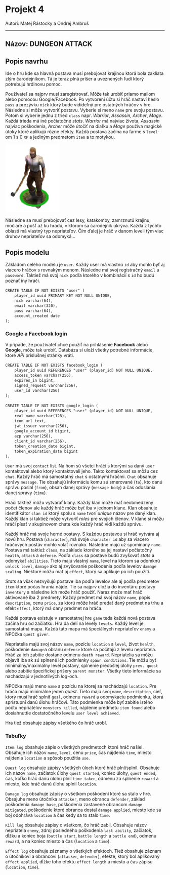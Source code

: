 # Projekt 4
Autori: Matej Rástocky a Ondrej Ambruš

---

## Názov: DUNGEON ATTACK

## Popis navrhu
Ide o hru kde sa hlavná postava musí prebojovať krajinou ktorá bola zakliata zlým čarodejníkom. Tá je teraz plná príšer a uveznených ľudí ktorý potrebujú hrdinovu pomoc.

Používateľ sa najprv musí zaregistrovať. Môže tak urobiť priamo mailom alebo pomocou Google/Facebook.
Po vytvorení účtu si hráč nastaví heslo `pass` a prezývku `nick` ktorý bude vidideľný pre ostatných hráčov v hre.
Následne si môže vytvoriť postavu. Vyberie si meno `name` pre svoju postavu. Potom si vyberie jednu z tried `class` napr. *Warrior*, *Assassin*, *Archer*, *Mage*. Každá trieda má iné počiatočné *stats*. *Warrior* má najviac života, *Assassin* najviac poškodenia, *Archer* môže útočiť na diaľku a *Mage* používa magické útoky ktoré aplikujú rôzne efekty. Každá postava začína na farme s `level`-om 1 s 0 `XP` a jediným predmetom `item` a to motykou. 

![Hero image](/img/DbS1.png)

Následne sa musí prebojovať cez lesy, katakomby, zamrznutú krajinu, močiare a púšť až ku hradu, v ktorom sa čarodejník ukrýva. Každá z týchto oblastí má vlastný typ nepriateľov. Čím ďalej je hráč v danom leveli tým viac druhov nepriateľov sa odomyká...

## Popis modelu
Základom celého modelu je `user`. Každý user má vlastnú `id` aby mohlo byť aj viacero hráčov s rovnakým menom.
Následne má svoj registračný `email` a `password`. Taktiež má svoj `nick` podľa ktorého v kombinácií s `id` ho budú poznať iný hráči.

``` postgres
CREATE TABLE IF NOT EXISTS "user" (
    player_id uuid PRIMARY KEY NOT NULL UNIQUE,
    nick varchar(64),
    email varchar(320),
    pass varchar(64),
    account_created date
);
```

### Google a Facebook login
V prípade, že používateľ chce použiť na prihlásenie **Facebook** alebo **Google**, môže tak urobiť. Databáza si uloží všetky potrebné informácie, ktoré *API* príslušnej stránky vráti.

``` postgres
CREATE TABLE IF NOT EXISTS facebook_login (
    player_id uuid REFERENCES "user" (player_id) NOT NULL UNIQUE,
    access_token varchar(256),
    expires_in bigint,
    signed_request varchar(256),
    user_id varchar(256)
);

CREATE TABLE IF NOT EXISTS google_login (
    player_id uuid REFERENCES "user" (player_id) NOT NULL UNIQUE,
    real_name varchar(128),
    icon_url text,
    jwt_issuer varchar(256),
    google_account_id bigint,
    azp varchar(256),
    client_id varchar(256),
    token_creation_date bigint,
    token_expiration_date bigint
);
```

`User` má svoj `contact` list. Na ňom sú všetci hráči s ktorými sa daný `user` kontaktoval alebo ktorý kontaktovali jeho. Takto kontaktovať sa môžu cez `chat`. Každý hráč má samostatný `chat` s ostatnými hráčmi. `Chat` obsahuje správy `message`. Tie obsahujú informáciu komu sú smerované (`to`), kto danú správu poslal (`from`), obsah danej správy (`message body`) a čas odoslania danej správy (`time`).

Hráči taktiež môžu vytvárať klany. Každý klan može mať neobmedzený počet členov ale každý hráč môže byť iba v jednom klane. Klan obsahuje identifikátor `clan id` ktorý spolu s `name` tvorí *unique* názov pre daný klan. Každý klan si taktiež môže vytvoriť *roles* pre svojich členov. V klane si môžu hráči písať v skupinovom chate kde každý hráč vidí každú správu.

Každý hráč má svoje herné postavy. S každou postavou si hráč vytvára aj novú hru. Postava (`character`), má svoje `character id` aby sa viacero hráčových postáv mohlo volať rovnako. Následne majú už spomínaný `name`. Postava má taktiež `class`, na základe ktorého sa jej nastaví počiatočný `health`, `attack` a `defense`. Podľa `class` sa postave budú zvyšovať *stats* a  odomykať `abilities`. Tieto majú vlastný `name`, level na ktorom sa odomknú `unlock level`, `damage` ako aj zvyšovanie poškodenia podľa levelov `damage scaling`. Niektoré môžu mať aj `effect`, ktorý sa aplikuje po ich použití. 

*Stats* sa však nezvyšujú postave iba podľa levelov ale aj podľa predmetov `item` ktoré počas hrania nájde. Tie sa najprv uložia do inventáru postavy `inventory` a následne ich može hráč použiť. Naraz može mať hráč aktivované iba 2 predmety. Každý predmet má svoj názov `name`, popis `description`, cenu `price`, za ktorú môže hráč predať daný predmet na trhu a efekt `effect`, ktorý má daný predmet na hráča.

Každá postava existuje v samostatnej hre `game` teda každá nová postava začína hru od začiatku. Hra da delí na levely `levels`. Každý level je samostatná mapa. Každá táto mapa má špeciálnych nepriateľov `enemy` a NPCčka `quest giver`.

Nepriatelia majú svoj názov `name`, pozíciu `location` a `level`, život `health`, poškodenie `damage`a obranu `defense` ktoré sa počítajú z levelu nepriatela. Hráč za ich zabitie dostane odmenu `death reward`. Nepriatelia sa môžu objaviť iba ak sú splnené ich podmienky `spawn conditions`. Tie môžu byť minimálny/maximálny level postavy, splnenie predošlej úlohy `prev. quest` alebo zabitie špecifickej príšery `parent monster`. Všetky tieto informácie sa nachádzajú v jednotlivých *log*-och.

NPCčka majú meno `name` a pozíciu na ktorej sa nachádzajú `location`. Pre hráča majú minimálne jeden *quest*. Tieto majú svoj `name`, `descritption`, cieľ, ktorý musí hráč splniť `goal`, odmenu `reward` a odomykaciu podmienku, ktorá sprístupní danú úlohu hráčovi. Táto podmienka môže byť zabitie istého počtu nepriatelov `monsters killed`, nájdenie predmetu `item found` alebo dosiahnuttie dostatočného levelu `user level achieved`.

Hra tiež obsahuje zápisy všetkého čo hráč urobí.

 ### Tabuľky

`Item log` obsahuje zápis o všetkých predmetoch ktoré hráč našiel. Obsahuje ich názov `name`, `level`, cenu `price`, čas nájdenia `time`, miesto nájdenia `location` a spôsob použitia `use`.

`Quest log` obsahuje zápisy všetkých úloch ktoré hráč plní/splnil. Obsahuje ich názov `name`, začiatok úlohy `quest started`, koniec úlohy, `quest ended`, čas, koľko hráč danú úlohu plnil `time taken`, odmenu za splnenie `reward` a miesto, kde hráč danú úlohu splnil `location`.

`Damage log` obsahuje zápisy o všetkom poškodení ktoré sa stalo v hre. Obsajuhe meno útočníka `attacker`, meno obrancu `defender`, základ poškodenia `damage base`, poškodenia zastavené obrancom `damage mitigated`, poškodenie ktoré obranca dostal `damage applied`, miesto kde sa boj odohráva `location` a čas kedy sa to stalo `time`.

`Kill log` obsahuje zápisy o všetkom, čo hráč zabil. Obsahuje názov nepriatela `enemy`, zdroj posledného poškodenia `last ability`, začiatok, dĺžku a koniec boja (`battle start`, `battle length` a `battle end`), odmenu `reward`, a na koniec miesto a čas (`location` a `time`).

`Effect log` obsahuje záznamy o všetkých efektoch. Tiež obsahuje záznam o útočníkovi a obrancovi (`attacker`, `defender`), efekte, ktorý bol aplikovaný `effect applied`, dĺžke toho efektu `effect length` a miesto a čas zápisu (`location`, `time`).
